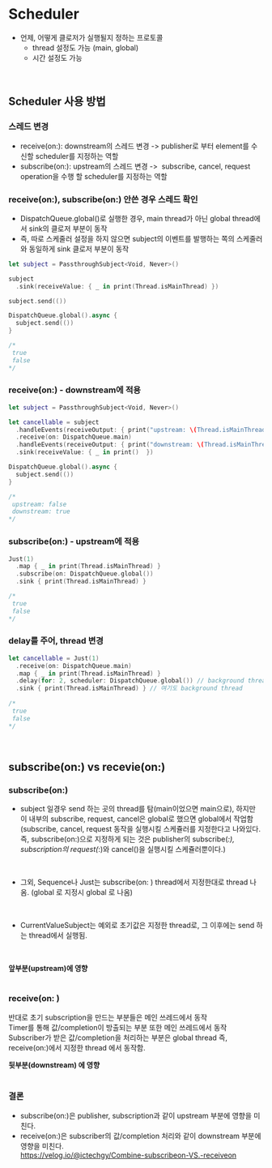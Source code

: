 # Scheduler
- 언제, 어떻게 클로저가 실행될지 정하는 프로토콜
  - thread 설정도 가능 (main, global)
  - 시간 설정도 가능
<br/>

## Scheduler 사용 방법
### 스레드 변경
- receive(on:): downstream의 스레드 변경 -> publisher로 부터 element를 수신할 scheduler를 지정하는 역할
- subscribe(on:): upstream의 스레드 변경 ->  subscribe, cancel, request operation을 수행 할 scheduler를 지정하는 역할

### receive(on:), subscribe(on:) 안쓴 경우 스레드 확인
- DispatchQueue.global()로 실행한 경우, main thread가 아닌 global thread에서 sink의 클로저 부분이 동작
- 즉, 따로 스케줄러 설정을 하지 않으면 subject의 이벤트를 발행하는 쪽의 스케줄러와 동일하게 sink 클로저 부분이 동작

```Swift
let subject = PassthroughSubject<Void, Never>()

subject
  .sink(receiveValue: { _ in print(Thread.isMainThread) })

subject.send(())

DispatchQueue.global().async {
  subject.send(())
}

/*
 true
 false
*/
```

### receive(on:) - downstream에 적용
```Swift
let subject = PassthroughSubject<Void, Never>()

let cancellable = subject
  .handleEvents(receiveOutput: { print("upstream: \(Thread.isMainThread)") })
  .receive(on: DispatchQueue.main)
  .handleEvents(receiveOutput: { print("downstream: \(Thread.isMainThread)") })
  .sink(receiveValue: { _ in print()  })

DispatchQueue.global().async {
  subject.send(())
}

/*
 upstream: false
 downstream: true
*/
```

### subscribe(on:) - upstream에 적용
```Swift
Just(1)
  .map { _ in print(Thread.isMainThread) }
  .subscribe(on: DispatchQueue.global())
  .sink { print(Thread.isMainThread) }

/*
 true
 false
*/
```

### delay를 주어, thread 변경
```Swift
let cancellable = Just(1)
  .receive(on: DispatchQueue.main)
  .map { _ in print(Thread.isMainThread) }
  .delay(for: 2, scheduler: DispatchQueue.global()) // background thread로 변경
  .sink { print(Thread.isMainThread) } // 여기도 background thread 
  
/*
 true
 false
*/
```
<br/>

## subscribe(on:) vs recevie(on:)
### subscribe(on:)
- subject 일경우 
send 하는 곳의 thread를 탐(main이었으면 main으로), 하지만 이 내부의 subscribe, request, cancel은 global로 했으면 global에서 작업함<br/>
(subscribe, cancel, request 동작을 실행시킬 스케쥴러를 지정한다고 나와있다.<br/>
즉, subscribe(on:)으로 지정하게 되는 것은 publisher의 subscribe(_:), subscription의 request(_:)와 cancel()을 실행시킬 스케쥴러뿐이다.)<br/>
<br/>

- 그외, Sequence나 Just는 subscribe(on: ) thread에서 지정한대로 thread 나옴. (global 로 지정시 global 로 나옴)
<br/>

- CurrentValueSubject는 예외로 
초기값은 지정한 thread로, 그 이후에는 send 하는 thread에서 실행됨.<br/>
<br/>

**앞부분(upstream)에 영향**<br/>
<br/>


### receive(on: )
반대로 초기 subscription을 만드는 부분들은 메인 쓰레드에서 동작<br/>
Timer를 통해 값/completion이 방출되는 부분 또한 메인 쓰레드에서 동작<br/>
Subscriber가 받은 값/completion을 처리하는 부분은 global thread 즉, receive(on:)에서 지정한 thread 에서 동작함.<br/>

**뒷부분(downstream) 에 영향**<br/>
<br/>

### 결론
- subscribe(on:)은 publisher, subscription과 같이 upstream 부분에 영향을 미친다.<br/>
- receive(on:)은 subscriber의 값/completion 처리와 같이 downstream 부분에 영향을 미친다.<br/>
https://velog.io/@ictechgy/Combine-subscribeon-VS.-receiveon<br/>
<br/>

